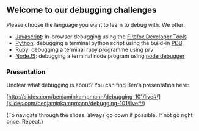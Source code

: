 ## Welcome to our debugging challenges

Please choose the language you want to learn to debug with. We offer:

  - [Javascript](./Javascript/README.md): in-browser debugging using the [Firefox Developer Tools]()
  - [Python](./Python/README.md): debugging a terminal python script using the build-in [PDB]()
  - [Ruby](./Ruby/README.md): debugging a terminal ruby programme using [pry]()
  - [NodeJS](./NodeJS/README.md): debugging a terminal node program using [node debugger]()

### Presentation

Unclear what debugging is about? You can find Ben's presentation here:

   [http://slides.com/benjaminkampmann/debugging-101/live#/](slides.com/benjaminkampmann/debugging-101/live#/)

(To navigate through the slides: always go down if possible. If not go right once. Repeat.)
